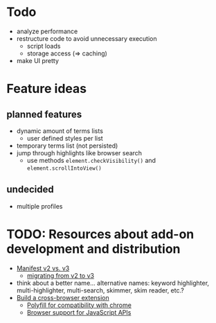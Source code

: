 # Todo

- analyze performance
- restructure code to avoid unnecessary execution
  - script loads
  - storage access (=> caching)
- make UI pretty

# Feature ideas

## planned features

- dynamic amount of terms lists
  - user defined styles per list
- temporary terms list (not persisted)
- jump through highlights like browser search
  - use methods `element.checkVisibility()` and `element.scrollIntoView()`

## undecided

- multiple profiles

# TODO: Resources about add-on development and distribution

- [Manifest v2 vs. v3](https://developer.mozilla.org/en-US/docs/Mozilla/Add-ons/WebExtensions/manifest.json)
  - [migrating from v2 to v3](https://extensionworkshop.com/documentation/develop/manifest-v3-migration-guide/)
- think about a better name... alternative names: keyword highlighter, multi-highlighter, multi-search, skimmer, skim reader, etc.?
- [Build a cross-browser extension](https://developer.mozilla.org/en-US/docs/Mozilla/Add-ons/WebExtensions/Build_a_cross_browser_extension)
  - [Polyfill for compatibility with chrome](https://github.com/mozilla/webextension-polyfill)
  - [Browser support for JavaScript APIs](https://developer.mozilla.org/en-US/docs/Mozilla/Add-ons/WebExtensions/Browser_support_for_JavaScript_APIs)